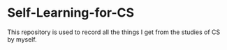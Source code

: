 # Self-Learning-for-CS
This repository is used to record all the things I get from the studies of CS by myself.
